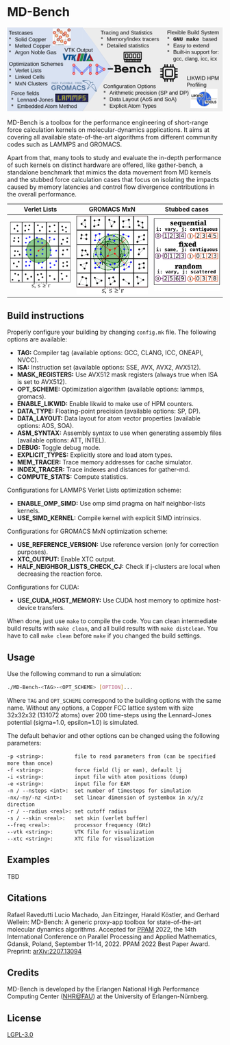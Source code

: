 # MD-Bench

![Image](figures/features-v3.png "MD-Bench Features")

MD-Bench is a toolbox for the performance engineering of short-range force calculation kernels on molecular-dynamics applications.
It aims at covering all available state-of-the-art algorithms from different community codes such as LAMMPS and GROMACS.

Apart from that, many tools to study and evaluate the in-depth performance of such kernels on distinct hardware are offered, like gather-bench, a standalone benchmark that mimics the data movement from MD kernels and the stubbed force calculation cases that focus on isolating the impacts caused by memory latencies and control flow divergence contributions in the overall performance.

| Verlet Lists                                 | GROMACS MxN                                  | Stubbed cases |
|----------------------------------------------|----------------------------------------------|----------------------------------------------|
|![Image](figures/verlet_v2.png "Verlet Lists")|![Image](figures/gromacs_mxn_v2.png "GROMACS MxN")|![Image](figures/stub_new_v3.png "Stubbed cases")|

<!-- ![Image](figures/gather_bench.png "gather-bench") -->

## Build instructions

Properly configure your building by changing `config.mk` file. The following options are available:

- **TAG:** Compiler tag (available options: GCC, CLANG, ICC, ONEAPI, NVCC).
- **ISA:** Instruction set (available options: SSE, AVX, AVX2, AVX512).
- **MASK\_REGISTERS:** Use AVX512 mask registers (always true when ISA is set to AVX512).
- **OPT\_SCHEME:** Optimization algorithm (available options: lammps, gromacs).
- **ENABLE\_LIKWID:** Enable likwid to make use of HPM counters.
- **DATA\_TYPE:** Floating-point precision (available options: SP, DP).
- **DATA\_LAYOUT:** Data layout for atom vector properties (available options: AOS, SOA).
- **ASM\_SYNTAX:** Assembly syntax to use when generating assembly files (available options: ATT, INTEL).
- **DEBUG:** Toggle debug mode.
- **EXPLICIT\_TYPES:** Explicitly store and load atom types.
- **MEM\_TRACER:** Trace memory addresses for cache simulator.
- **INDEX\_TRACER:** Trace indexes and distances for gather-md.
- **COMPUTE\_STATS:** Compute statistics.

Configurations for LAMMPS Verlet Lists optimization scheme:
- **ENABLE\_OMP\_SIMD:** Use omp simd pragma on half neighbor-lists kernels.
- **USE\_SIMD\_KERNEL:** Compile kernel with explicit SIMD intrinsics.

Configurations for GROMACS MxN optimization scheme:
- **USE\_REFERENCE\_VERSION:** Use reference version (only for correction purposes).
- **XTC\_OUTPUT:** Enable XTC output.
- **HALF\_NEIGHBOR\_LISTS\_CHECK\_CJ:** Check if j-clusters are local when decreasing the reaction force.

Configurations for CUDA:
- **USE\_CUDA\_HOST\_MEMORY:** Use CUDA host memory to optimize host-device transfers.

When done, just use `make` to compile the code.
You can clean intermediate build results with `make clean`, and all build results with `make distclean`.
You have to call `make clean` before `make` if you changed the build settings.

## Usage

Use the following command to run a simulation:

```bash
./MD-Bench-<TAG>-<OPT_SCHEME> [OPTION]...
```

Where `TAG` and `OPT_SCHEME` correspond to the building options with the same name.
Without any options, a Copper FCC lattice system with size 32x32x32 (131072 atoms) over 200 time-steps using the Lennard-Jones potential (sigma=1.0, epsilon=1.0) is simulated.

The default behavior and other options can be changed using the following parameters:
```
-p <string>:          file to read parameters from (can be specified more than once)
-f <string>:          force field (lj or eam), default lj
-i <string>:          input file with atom positions (dump)
-e <string>:          input file for EAM
-n / --nsteps <int>:  set number of timesteps for simulation
-nx/-ny/-nz <int>:    set linear dimension of systembox in x/y/z direction
-r / --radius <real>: set cutoff radius
-s / --skin <real>:   set skin (verlet buffer)
--freq <real>:        processor frequency (GHz)
--vtk <string>:       VTK file for visualization
--xtc <string>:       XTC file for visualization
```

## Examples

TBD

## Citations

Rafael Ravedutti Lucio Machado, Jan Eitzinger, Harald Köstler, and Gerhard Wellein: MD-Bench: A generic proxy-app toolbox for state-of-the-art molecular dynamics algorithms. Accepted for [PPAM](https://ppam.edu.pl/) 2022, the 14th International Conference on Parallel Processing and Applied Mathematics, Gdansk, Poland, September 11-14, 2022. PPAM 2022 Best Paper Award. Preprint: [arXiv:2207.13094](https://arxiv.org/abs/2207.13094)

## Credits

MD-Bench is developed by the Erlangen National High Performance Computing Center ([NHR@FAU](https://hpc.fau.de/)) at the University of Erlangen-Nürnberg.

## License

[LGPL-3.0](https://github.com/RRZE-HPC/MD-Bench/blob/master/LICENSE)
